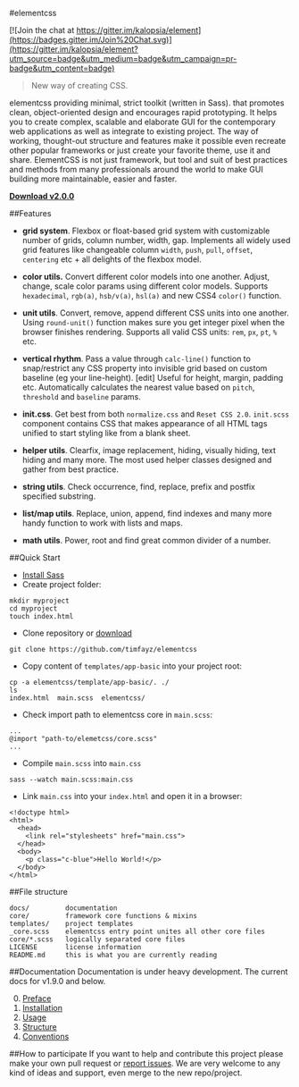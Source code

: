 #elementcss

[![Join the chat at https://gitter.im/kalopsia/element](https://badges.gitter.im/Join%20Chat.svg)](https://gitter.im/kalopsia/element?utm_source=badge&utm_medium=badge&utm_campaign=pr-badge&utm_content=badge)

> New way of creating CSS.

elementcss providing minimal, strict toolkit (written in Sass). that promotes clean, object-oriented design and encourages rapid prototyping. It helps you to create complex, scalable and elaborate GUI for the contemporary web applications as well as integrate to existing project. The way of working, thought-out structure and features make it possible even recreate other popular frameworks or just create your favorite theme, use it and share. ElementCSS is not just framework, but tool and suit of best practices and methods from many professionals around the world to make GUI building more maintainable, easier and faster.

**[Download v2.0.0](https://github.com/timfayz/elementcss/archive/master.zip)**

##Features
 - **grid system**. Flexbox or float-based grid system with customizable number of grids, column number, width, gap. Implements all widely used grid features like changeable column `width`, `push`, `pull`, `offset`, `centering` etc + all delights of the flexbox model.

 - **color utils.** Convert different color models into one another. Adjust, change, scale color params using different color models. Supports `hexadecimal`, `rgb(a)`, `hsb/v(a)`, `hsl(a)` and new CSS4 `color()` function.

 - **unit utils**. Convert, remove, append different CSS units into one another. Using `round-unit()` function makes sure you get integer pixel when the browser finishes rendering. Supports all valid CSS units: `rem`, `px`, `pt`, `%` etc.

 - **vertical rhythm**. Pass a value through `calc-line()` function to snap/restrict any CSS property into invisible grid based on custom baseline (eg your line-height). [edit] Useful for height, margin, padding etc. Automatically calculates the nearest value based on `pitch`, `threshold` and `baseline` params.

 - **init.css**. Get best from both `normalize.css` and `Reset CSS 2.0`. `init.scss` component contains CSS that makes appearance of all HTML tags unified to start styling like from a blank sheet.

 - **helper utils**. Clearfix, image replacement, hiding, visually hiding, text hiding and many more. The most used helper classes designed and gather from best practice.

 - **string utils**. Check occurrence, find, replace, prefix and postfix specified substring.

 - **list/map utils**. Replace, union, append, find indexes and many more handy function to work with lists and maps.

 - **math utils**. Power, root and find great common divider of a number.


##Quick Start
* [Install Sass](http://sass-lang.com/install)
* Create project folder:
```
mkdir myproject
cd myproject
touch index.html
```
* Clone repository or [download](https://github.com/kalopsia/element/archive/master.zip)
```
git clone https://github.com/timfayz/elementcss
```
* Copy content of `templates/app-basic` into your project root:
```
cp -a elementcss/template/app-basic/. ./
ls
index.html  main.scss  elementcss/
```
* Check import path to elementcss core in `main.scss`:
```
...
@import "path-to/elemetcss/core.scss"
...
```
* Compile `main.scss` into `main.css`
```
sass --watch main.scss:main.css
```
* Link `main.css` into your `index.html` and open it in a browser:
```
<!doctype html>
<html>
  <head>
    <link rel="stylesheets" href="main.css">
  </head>
  <body>
    <p class="c-blue">Hello World!</p>
  </body>
</html>
```


##File structure
```
docs/         documentation
core/         framework core functions & mixins
templates/    project templates
_core.scss    elementcss entry point unites all other core files
core/*.scss   logically separated core files
LICENSE       license information
README.md     this is what you are currently reading
```


##Documentation
Documentation is under heavy development. The current docs for v1.9.0 and below.

0. [Preface](https://github.com/timfayz/elementcss/blob/master/docs/0-preface.md)<br/>
1. [Installation](https://github.com/timfayz/elementcss/blob/master/docs/1-installation.md)<br/>
2. [Usage](https://github.com/timfayz/elementcss/blob/master/docs/2-usage.md)<br/>
3. [Structure](https://github.com/timfayz/elementcss/blob/master/docs/3-structure.md)<br/>
4. [Conventions](https://github.com/timfayz/elementcss/blob/master/docs/4-conventions.md)<br/>


##How to participate
If you want to help and contribute this project please make your own pull request or [report issues](https://github.com/timfayz/elementcss/issues). We are very welcome to any kind of ideas and support, even merge to the new repo/project.
